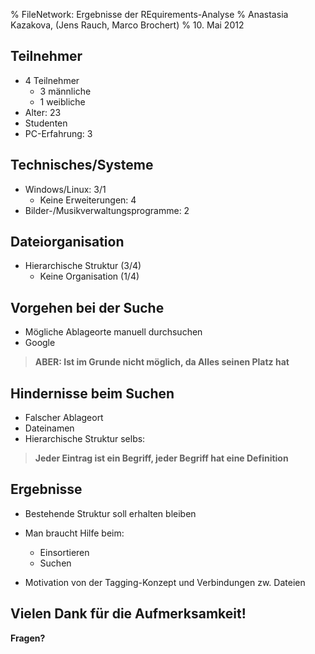 % FileNetwork: Ergebnisse der REquirements-Analyse
% Anastasia Kazakova, (Jens Rauch, Marco Brochert)
% 10. Mai 2012




## Teilnehmer ##

- 4 Teilnehmer
	- 3 männliche
 	- 1 weibliche
- Alter: 23
- Studenten
- PC-Erfahrung: 3


## Technisches/Systeme ##

- Windows/Linux: 3/1
	- Keine Erweiterungen: 4
- Bilder-/Musikverwaltungsprogramme: 2


## Dateiorganisation ##

- Hierarchische Struktur (3/4)
	- Keine Organisation (1/4)


## Vorgehen bei der Suche ##

- Mögliche Ablageorte manuell durchsuchen
- Google
 

> **ABER: Ist im Grunde nicht möglich, da Alles seinen Platz hat**

## Hindernisse beim Suchen ##

- Falscher Ablageort
- Dateinamen
- Hierarchische Struktur selbs:

> **Jeder Eintrag ist ein Begriff, jeder Begriff hat eine Definition**


## Ergebnisse ##

- Bestehende Struktur soll erhalten bleiben
- Man braucht Hilfe beim:
	
	- Einsortieren
	- Suchen

- Motivation von der Tagging-Konzept und Verbindungen zw. Dateien



## Vielen Dank für die Aufmerksamkeit! ##


**Fragen?**





